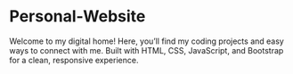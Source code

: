 # Personal-Website
Welcome to my digital home! Here, you’ll find my coding projects and easy ways to connect with me. Built with HTML, CSS, JavaScript, and Bootstrap for a clean, responsive experience.

